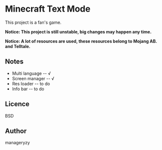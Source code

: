 # Minecraft Text Mode #

This project is a fan's game. 

**Notice: This project is still unstable, big changes may happen any time.**

**Notice: A lot of resources are used, these resources belong to Mojang AB. and Telltale.**

## Notes ##

* Multi language -- √
* Screen manager -- √
* Res loader -- to do
* Info bar -- to do

## Licence ##

BSD

## Author ##

manageryzy